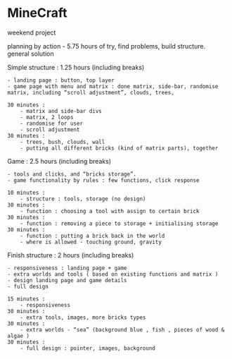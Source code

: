 # MineCraft
weekend project

planning by action - 5.75 hours of try, find problems, build structure. general solution

Simple structure : 1.25 hours (including breaks)

	- landing page : button, top layer
	- game page with menu and matrix : done matrix, side-bar, randomise matrix, including “scroll adjustment”, clouds, trees, 

	30 minutes :
		- matrix and side-bar divs
		- matrix, 2 loops
		- randomise for user
		- scroll adjustment
	30 minutes :
		- trees, bush, clouds, wall
		- putting all different bricks (kind of matrix parts), together

Game : 2.5 hours (including breaks)

	- tools and clicks, and “bricks storage”. 
	- game functionality by rules : few functions, click response

	10 minutes :
		- structure : tools, storage (no design)
	30 minutes :
		- function : choosing a tool with assign to certain brick
	30 minutes :
		- function : removing a piece to storage + initialising storage
	30 minutes :
		- function : putting a brick back in the world 
		- where is allowed - touching ground, gravity

Finish structure : 2 hours (including breaks)
	
	- responsiveness : landing page + game
	- extra worlds and tools ( based on existing functions and matrix )
	- design landing page and game details
	- full design

	15 minutes :
	 	- responsiveness 
	30 minutes :
		- extra tools, images, more bricks types
	30 minutes :
		- extra worlds - “sea” (background blue , fish , pieces of wood & algae )
	30 minutes :
		- full design : pointer, images, background